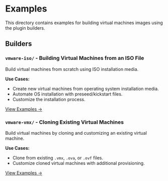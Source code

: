 # Examples

This directory contains examples for building virtual machines images using the plugin builders.

## Builders

### `vmware-iso/` - Building Virtual Machines from an ISO File

Build virtual machines from scratch using ISO installation media.

**Use Cases:**

- Create new virtual machines from operating system installation media.
- Automate OS installation with preseed/kickstart files.
- Customize the installation process.

[View Examples →](iso/)

### `vmware-vmx/` - Cloning Existing Virtual Machines

Build virtual machines by cloning and customizing an existing virtual machine.

**Use Cases:**

- Clone from existing `.vmx`, `.ova`, or `.ovf` files.
- Customize cloned virtual machines with additional provisioning.

[View Examples →](vmx/)
